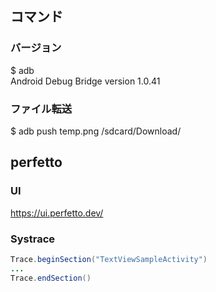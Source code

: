 ## コマンド
### バージョン
$ adb  
Android Debug Bridge version 1.0.41

### ファイル転送
$ adb push temp.png /sdcard/Download/

## perfetto
### UI
https://ui.perfetto.dev/

### Systrace
```java
Trace.beginSection("TextViewSampleActivity")
...
Trace.endSection()
```
